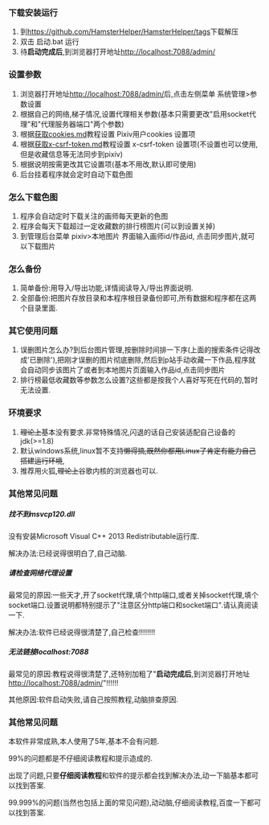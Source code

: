 ### 下载安装运行

1. 到<https://github.com/HamsterHelper/HamsterHelper/tags>下载解压 
2. 双击 启动.bat 运行
3. 待**启动完成后**,到浏览器打开地址<http://localhost:7088/admin/>

### 设置参数
1. 浏览器打开地址<http://localhost:7088/admin/>后,点击左侧菜单 系统管理>参数设置
2. 根据自己的网络,梯子情况,设置代理相关参数(基本只需要更改"启用socket代理"和"代理服务器端口"两个参数)
3. 根据[获取cookies.md](获取cookies.md)教程设置 Pixiv用户cookies 设置项
4. 根据[获取x-csrf-token.md](获取x-csrf-token.md)教程设置 x-csrf-token 设置项(不设置也可以使用,但是收藏信息等无法同步到pixiv)
5. 根据说明按需更改其它设置项(基本不用改,默认即可使用)
6. 后台挂着程序就会定时自动下载色图


### 怎么下载色图
1. 程序会自动定时下载关注的画师每天更新的色图
2. 程序会每天下载超过一定收藏数的排行榜图片(可以到设置关掉)
3. 到管理后台菜单 pixiv>本地图片 界面输入画师id/作品id, 点击同步图片,就可以下载图片

### 怎么备份
1. 简单备份:用导入/导出功能,详情阅读导入/导出界面说明.
2. 全部备份:把图片存放目录和本程序根目录备份即可,所有数据和程序都在这两个目录里面.

### 其它使用问题
1. 误删图片怎么办?到后台图片管理,按删除时间排一下序(上面的搜索条件记得改成'已删除'),把刚才误删的图片彻底删除,然后到p站手动收藏一下作品,程序就会自动同步该图片了或者到本地图片页面输入作品id,点击同步图片
2. 排行榜最低收藏数等参数怎么设置?这些都是按我个人喜好写死在代码的,暂时无法设置.

### 环境要求
1. ~~理论上~~基本没有要求.非常特殊情况,闪退的话自己安装适配自己设备的jdk(>=1.8)
2. 默认windows系统,linux暂不支持~~懒得搞,既然你都用Linux了肯定有能力自己搭建运行环境~~,
3. 推荐用火狐,~~理论上~~谷歌内核的浏览器也可以.

### 其他常见问题
##### 找不到msvcp120.dll
没有安装Microsoft Visual C++ 2013 Redistributable运行库.

解决办法:已经说得很明白了,自己动脑.

##### 请检查网络代理设置
最常见的原因:一些天才,开了socket代理,填个http端口,或者关掉socket代理,填个socket端口.设置说明都特别提示了"注意区分http端口和socket端口".请认真阅读一下.

解决办法:软件已经说得很清楚了,自己检查!!!!!!!!

##### 无法链接localhost:7088
最常见的原因:教程说得很清楚了,还特别加粗了"**启动完成后**,到浏览器打开地址<http://localhost:7088/admin/>"!!!!!!

其他原因:软件启动失败,请自己按照教程,动脑排查原因.

### 其他常见问题
本软件非常成熟,本人使用了5年,基本不会有问题.

99%的问题都是不仔细阅读教程和提示造成的.

出现了问题,只要**仔细阅读教程**和软件的提示都会找到解决办法,动一下脑基本都可以找到答案.

99.999%的问题(当然也包括上面的常见问题),动动脑,仔细阅读教程,百度一下都可以找到答案.


